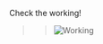 Check the working!
>> ![Working](https://github.com/aadityamittal/data-compression/blob/main/Images/linear-search.png)
